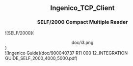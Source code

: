
## <div align="center">Ingenico_TCP_Client</div>

### <div align="center">SELF/2000 Compact Multiple Reader</div>

![SELF/2000](<div align="center">doc/i3.png</div>)<br>
![Ingenico Guide](doc/900040737 R11 000 12_INTEGRATION GUIDE_SELF_2000_4000_5000.pdf)<br>

